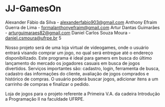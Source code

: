 # JJ-GamesOn

Alexander Fábio da Silva - alexanderfabio903@gmail.com
Anthony Efraim Guerra de Lima - formalanthonyefraim@gmail.com
Artur Dantas Guimarães - arturguimaraes82@gmail.com
Daniel Carlos Souza Moura - daniel.csmoura@ufrpe.br
5

Nosso projeto será de uma loja virtual de videogames, onde o usuário entrará visando comprar um jogo, no qual será entregue até o endereço disponibilizado. Este programa é ideal para gamers em busca do último lançamento do mercado os jogadores casuais em busca de jogos divertidos. Serviços importantes são: cadastro, login, ferramenta de busca, cadastro das informações do cliente, avaliação de jogos comprados e histórico de compras. O usuário poderá buscar jogos, adicionar itens a um carrinho de compras e finalizar o pedido.

Loja de jogos para o projeto referente a Primeira V.A. da cadeira Introdução a Programação II na faculdade UFRPE.
